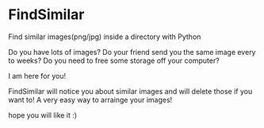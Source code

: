 # FindSimilar
Find similar images(png/jpg) inside a directory with Python

Do you have lots of images?
Do your friend send you the same image every to weeks?
Do you need to free some storage off your computer?

I am here for you!

FindSimilar will notice you about similar images and will delete those if you want to!
A very easy way to arrainge your images!

hope you will like it :)
